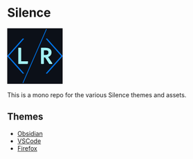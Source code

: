 # Silence

![logo](/assets/logo/logo-128.png)

This is a mono repo for the various Silence themes and assets.


## Themes
- [Obsidian](https://github.com/luke-rmaki/silence-obsidian)
- [VSCode](https://github.com/luke-rmaki/silence-vscode)
- [Firefox](https://github.com/luke-rmaki/silence-firefox)
